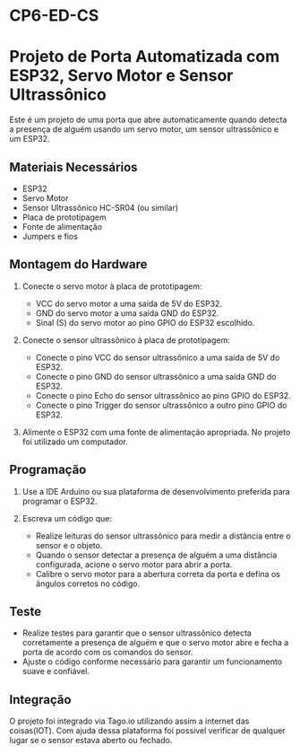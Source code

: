 # CP6-ED-CS
# Projeto de Porta Automatizada com ESP32, Servo Motor e Sensor Ultrassônico

Este é um projeto de uma porta que abre automaticamente quando detecta a presença de alguém usando um servo motor, um sensor ultrassônico e um ESP32.

## Materiais Necessários

- ESP32
- Servo Motor
- Sensor Ultrassônico HC-SR04 (ou similar)
- Placa de prototipagem
- Fonte de alimentação
- Jumpers e fios

## Montagem do Hardware

1. Conecte o servo motor à placa de prototipagem:
   - VCC do servo motor a uma saída de 5V do ESP32.
   - GND do servo motor a uma saída GND do ESP32.
   - Sinal (S) do servo motor ao pino GPIO do ESP32 escolhido.

2. Conecte o sensor ultrassônico à placa de prototipagem:
   - Conecte o pino VCC do sensor ultrassônico a uma saída de 5V do ESP32.
   - Conecte o pino GND do sensor ultrassônico a uma saída GND do ESP32.
   - Conecte o pino Echo do sensor ultrassônico ao pino GPIO do ESP32.
   - Conecte o pino Trigger do sensor ultrassônico a outro pino GPIO do ESP32.

3. Alimente o ESP32 com uma fonte de alimentação apropriada. No projeto foi utilizado um computador.

## Programação

1. Use a IDE Arduino ou sua plataforma de desenvolvimento preferida para programar o ESP32.

2. Escreva um código que:
   - Realize leituras do sensor ultrassônico para medir a distância entre o sensor e o objeto.
   - Quando o sensor detectar a presença de alguém a uma distância configurada, acione o servo motor para abrir a porta.
   - Calibre o servo motor para a abertura correta da porta e defina os ângulos corretos no código.

## Teste

- Realize testes para garantir que o sensor ultrassônico detecta corretamente a presença de alguém e que o servo motor abre e fecha a porta de acordo com os comandos do sensor.
- Ajuste o código conforme necessário para garantir um funcionamento suave e confiável.

## Integração
O projeto foi integrado via Tago.io utilizando assim a internet das coisas(IOT). Com ajuda dessa plataforma foi possivel verificar de qualquer lugar se o sensor estava aberto ou fechado.



